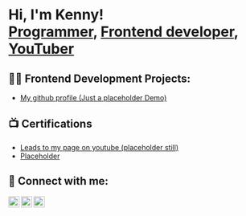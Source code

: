 <h1>Hi, I'm Kenny! <br/><a href="https://github.com/KeneCodes/KeneCodes/">Programmer</a>, <a href="https://www.linkedin.com/in/kenechukwu-nwaolisa/">Frontend developer</a>, <a href="https://www.youtube.com/@kennys-journey">YouTuber</a></h1>

<h2>👨‍💻 Frontend Development Projects:</h2>

  - [My github profile (Just a placeholder Demo)](https://github.com/KeneCodes/KeneCodes/)

<h2>📺 Certifications </h2>

- [Leads to my page on youtube (placeholder still)](https://www.youtube.com/@kennys-journey)
- [Placeholder](https://www.youtube.com/@kennys-journey)

<h2> 🤳 Connect with me:</h2>

[<img align="left" alt="JoshMadakor | YouTube" width="22px" src="https://cdn.jsdelivr.net/npm/simple-icons@v3/icons/youtube.svg" />][youtube]
[<img align="left" alt="JoshMadakor | Twitter" width="22px" src="https://cdn.jsdelivr.net/npm/simple-icons@v3/icons/twitter.svg" />][twitter]
[<img align="left" alt="JoshMadakor | LinkedIn" width="22px" src="https://cdn.jsdelivr.net/npm/simple-icons@v3/icons/linkedin.svg" />][linkedin]

[twitter]: http://x.com/_Kenny_np
[youtube]: https://www.youtube.com/@kennys-journey
[linkedin]: https://www.linkedin.com/in/kenechukwu-nwaolisa/

<!--
**joshmadakor1/joshmadakor1** is a ✨ _special_ ✨ repository because its `README.md` (this file) appears on your GitHub profile.

Here are some ideas to get you started:

- 🔭 I’m currently working on ...
- 🌱 I’m currently learning ...
- 👯 I’m looking to collaborate on ...
- 🤔 I’m looking for help with ...
- 💬 Ask me about ...
- 📫 How to reach me: ...
- 😄 Pronouns: ...
- ⚡ Fun fact: ...
-->
